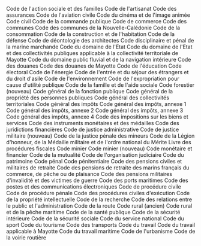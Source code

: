 Code de l'action sociale et des familles
Code de l'artisanat
Code des assurances
Code de l'aviation civile
Code du cinéma et de l'image animée
Code civil
Code de la commande publique
Code de commerce
Code des communes
Code des communes de la Nouvelle-Calédonie
Code de la consommation
Code de la construction et de l'habitation
Code de la défense
Code de déontologie des architectes
Code disciplinaire et pénal de la marine marchande
Code du domaine de l'Etat
Code du domaine de l'Etat et des collectivités publiques applicable à la collectivité territoriale de Mayotte
Code du domaine public fluvial et de la navigation intérieure
Code des douanes
Code des douanes de Mayotte
Code de l'éducation
Code électoral
Code de l'énergie
Code de l'entrée et du séjour des étrangers et du droit d'asile
Code de l'environnement
Code de l'expropriation pour cause d'utilité publique
Code de la famille et de l'aide sociale
Code forestier (nouveau)
Code général de la fonction publique
Code général de la propriété des personnes publiques
Code général des collectivités territoriales
Code général des impôts
Code général des impôts, annexe 1
Code général des impôts, annexe 2
Code général des impôts, annexe 3
Code général des impôts, annexe 4
Code des impositions sur les biens et services
Code des instruments monétaires et des médailles
Code des juridictions financières
Code de justice administrative
Code de justice militaire (nouveau)
Code de la justice pénale des mineurs
Code de la Légion d'honneur, de la Médaille militaire et de l'ordre national du Mérite
Livre des procédures fiscales
Code minier
Code minier (nouveau)
Code monétaire et financier
Code de la mutualité
Code de l'organisation judiciaire
Code du patrimoine
Code pénal
Code pénitentiaire
Code des pensions civiles et militaires de retraite
Code des pensions de retraite des marins français du commerce, de pêche ou de plaisance
Code des pensions militaires d'invalidité et des victimes de guerre
Code des ports maritimes
Code des postes et des communications électroniques
Code de procédure civile
Code de procédure pénale
Code des procédures civiles d'exécution
Code de la propriété intellectuelle
Code de la recherche
Code des relations entre le public et l'administration
Code de la route
Code rural (ancien)
Code rural et de la pêche maritime
Code de la santé publique
Code de la sécurité intérieure
Code de la sécurité sociale
Code du service national
Code du sport
Code du tourisme
Code des transports
Code du travail
Code du travail applicable à Mayotte
Code du travail maritime
Code de l'urbanisme
Code de la voirie routière

